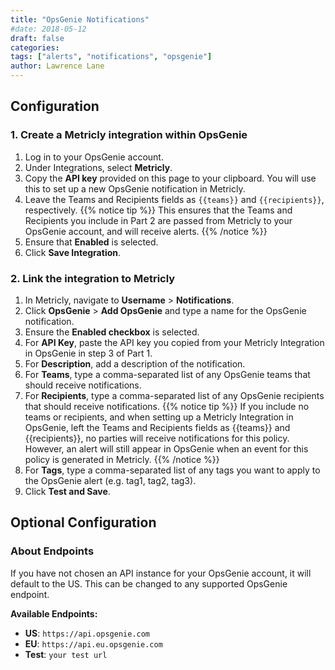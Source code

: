 ```yaml
---
title: "OpsGenie Notifications"
#date: 2018-05-12
draft: false
categories:
tags: ["alerts", "notifications", "opsgenie"]
author: Lawrence Lane
---
```


## Configuration

### 1. Create a Metricly integration within OpsGenie
1. Log in to your OpsGenie account.
2. Under Integrations, select **Metricly**.
3. Copy the **API key** provided on this page to your clipboard. You will use this to set up a new OpsGenie notification in Metricly.
4. Leave the Teams and Recipients fields as ``{{teams}}`` and ``{{recipients}}``, respectively.
{{% notice tip %}}
This ensures that the Teams and Recipients you include in Part 2 are passed from Metricly to your OpsGenie account, and will receive alerts.
{{% /notice %}}
5. Ensure that **Enabled** is selected.
6. Click **Save Integration**.

### 2. Link the integration to Metricly
1. In Metricly, navigate to **Username** > **Notifications**.
2. Click **OpsGenie** > **Add OpsGenie** and type a name for the OpsGenie notification.
3. Ensure the **Enabled checkbox** is selected.
4. For **API Key**, paste the API key you copied from your Metricly Integration in OpsGenie in step 3 of Part 1.
5. For **Description**, add a description of the notification.
6. For **Teams**, type a comma-separated list of any OpsGenie teams that should receive notifications.
7. For **Recipients**, type a comma-separated list of any OpsGenie recipients that should receive notifications.
{{% notice tip %}}
If you include no teams or recipients, and when setting up a Metricly Integration in OpsGenie, left the Teams and Recipients fields as {{teams}} and {{recipients}}, no parties will receive notifications for this policy. However, an alert will still appear in OpsGenie when an event for this policy is generated in Metricly.
{{% /notice %}}
8. For **Tags**, type a comma-separated list of any tags you want to apply to the OpsGenie alert (e.g. tag1, tag2, tag3).
9. Click **Test and Save**.

## Optional Configuration

### About Endpoints
If you have not chosen an API instance for your OpsGenie account, it will default to the US. This can be changed to any supported OpsGenie endpoint.

**Available Endpoints:**

 - **US**: `https://api.opsgenie.com`
 - **EU**: `https://api.eu.opsgenie.com`
 - **Test**: `your test url`
